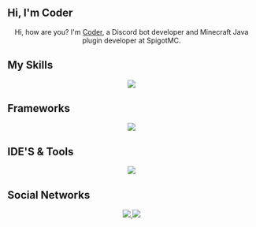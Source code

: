 ###

<h2 align="left">Hi, I'm Coder</h2>

<p align="center">
  Hi, how are you? I'm <a href="https://coderinlinux.netlify.app/" target="blank_">Coder</a>, a Discord bot developer and Minecraft Java plugin developer at SpigotMC.
</p>

###

## My Skills

<p align="center">
  <a href="https://github.com/CoderInLinux">
    <img src="https://skillicons.dev/icons?i=html,css,ts,js,java,bots"/>
  </a>
</p>

###

## Frameworks

<p align="center">
  <a href="https://github.com/CoderInLinux">
    <img src="https://skillicons.dev/icons?i=discordjs,nodejs"/>
  </a>
</p>

###

## IDE'S & Tools

<p align="center">
  <a href="https://github.com/CoderInLinux">
    <img src="https://skillicons.dev/icons?i=git,github,idea,linux,vscode,npm"/>
  </a>
</p>

###

## Social Networks

<div align="center">
  <a href="https://x.com/coderinlinux">
    <img src="https://skillicons.dev/icons?i=twitter"/> 
  </a>
  <a href="https://discord.com/users/1058988510457102478"> 
    <img src="https://skillicons.dev/icons?i=discord"/> 
  </a>
</div>

###
